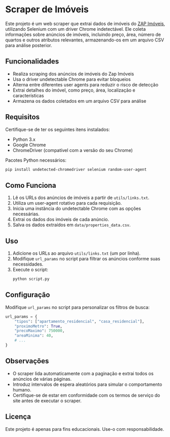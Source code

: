 # Scraper de Imóveis

Este projeto é um web scraper que extrai dados de imóveis do [ZAP Imóveis](https://www.zapimoveis.com.br/), utilizando Selenium com um driver Chrome indetectável. Ele coleta informações sobre anúncios de imóveis, incluindo preço, área, número de quartos e outros atributos relevantes, armazenando-os em um arquivo CSV para análise posterior.

## Funcionalidades

- Realiza scraping dos anúncios de imóveis do Zap Imóveis
- Usa o driver undetectable Chrome para evitar bloqueios
- Alterna entre diferentes user agents para reduzir o risco de detecção
- Extrai detalhes do imóvel, como preço, área, localização e características
- Armazena os dados coletados em um arquivo CSV para análise

## Requisitos

Certifique-se de ter os seguintes itens instalados:

- Python 3.x
- Google Chrome
- ChromeDriver (compatível com a versão do seu Chrome)

Pacotes Python necessários:
```sh
pip install undetected-chromedriver selenium random-user-agent
```

## Como Funciona

1. Lê os URLs dos anúncios de imóveis a partir de `utils/links.txt`.
2. Utiliza um user-agent rotativo para cada requisição.
3. Inicia uma instância do undetectable Chrome com as opções necessárias.
4. Extrai os dados dos imóveis de cada anúncio.
5. Salva os dados extraídos em `data/properties_data.csv`.

## Uso

1. Adicione os URLs ao arquivo `utils/links.txt` (um por linha).
2. Modifique `url_params` no script para filtrar os anúncios conforme suas necessidades.
3. Execute o script:
   ```sh
   python script.py
   ```

## Configuração

Modifique `url_params` no script para personalizar os filtros de busca:
```python
url_params = {
    "tipos": ["apartamento_residencial", "casa_residencial"],
    "proximoMetro": True,
    "precoMaximo": 750000,
    "areaMinima": 40,
    # ...
}
```

## Observações

- O scraper lida automaticamente com a paginação e extrai todos os anúncios de várias páginas.
- Introduz intervalos de espera aleatórios para simular o comportamento humano.
- Certifique-se de estar em conformidade com os termos de serviço do site antes de executar o scraper.

## Licença
Este projeto é apenas para fins educacionais. Use-o com responsabilidade.

